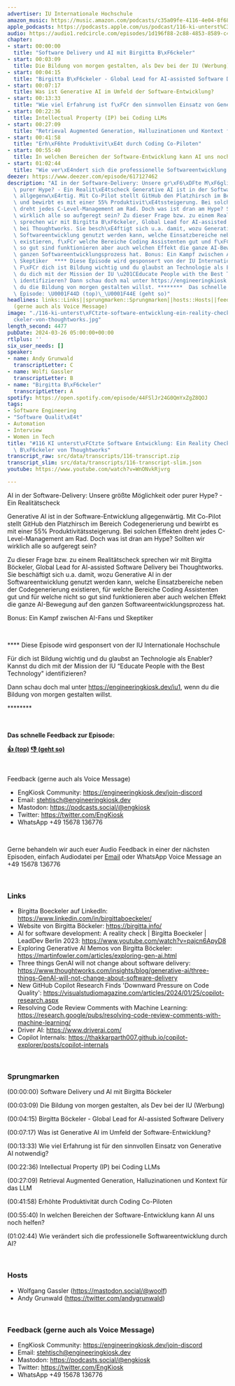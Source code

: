 ```yaml
---
advertiser: IU Internationale Hochschule
amazon_music: https://music.amazon.com/podcasts/c35a09fe-4116-4e04-8f68-77d61b112e46/episodes/28d9baeb-f5ca-4b44-a7bf-9995a74872b5/engineering-kiosk-116-ki-unterst%C3%BCtzte-software-entwicklung-ein-reality-check-mit-birgitta-b%C3%B6ckeler-von-thoughtworks
apple_podcasts: https://podcasts.apple.com/us/podcast/116-ki-unterst%C3%BCtzte-software-entwicklung-ein-reality/id1603082924?i=1000650450310&uo=4
audio: https://audio1.redcircle.com/episodes/1d196f88-2c88-4853-8589-c40d829853b4/stream.mp3
chapter:
- start: 00:00:00
  title: "Software Delivery und AI mit Birgitta B\xF6ckeler"
- start: 00:03:09
  title: Die Bildung von morgen gestalten, als Dev bei der IU (Werbung)
- start: 00:04:15
  title: "Birgitta B\xF6ckeler - Global Lead for AI-assisted Software Delivery"
- start: 00:07:17
  title: Was ist Generative AI im Umfeld der Software-Entwicklung?
- start: 00:13:33
  title: "Wie viel Erfahrung ist f\xFCr den sinnvollen Einsatz von Generative AI notwendig?"
- start: 00:22:36
  title: Intellectual Property (IP) bei Coding LLMs
- start: 00:27:09
  title: "Retrieval Augmented Generation, Halluzinationen und Kontext f\xFCr das LLM"
- start: 00:41:58
  title: "Erh\xF6hte Produktivit\xE4t durch Coding Co-Piloten"
- start: 00:55:40
  title: In welchen Bereichen der Software-Entwicklung kann AI uns noch helfen?
- start: 01:02:44
  title: "Wie ver\xE4ndert sich die professionelle Softwareentwicklung durch AI?"
deezer: https://www.deezer.com/episode/617127462
description: "AI in der Software-Delivery: Unsere gr\xF6\xDFte M\xF6glichkeit oder\
  \ purer Hype? - Ein Realit\xE4tscheck Generative AI ist in der Software-Entwicklung\
  \ allgegenw\xE4rtig. Mit Co-Pilot stellt GitHub den Platzhirsch im Bereich Codegenerierung\
  \ und bewirbt es mit einer 55% Produktivit\xE4tssteigerung. Bei solchen Effekten\
  \ dreht jedes C-Level-Management am Rad. Doch was ist dran am Hype? Sollten wir\
  \ wirklich alle so aufgeregt sein? Zu dieser Frage bzw. zu einem Realit\xE4tscheck\
  \ sprechen wir mit Birgitta B\xF6ckeler, Global Lead for AI-assisted Software Delivery\
  \ bei Thoughtworks. Sie besch\xE4ftigt sich u.a. damit, wozu Generative AI in der\
  \ Softwareentwicklung genutzt werden kann, welche Einsatzbereiche neben der Codegenerierung\
  \ existieren, f\xFCr welche Bereiche Coding Assistenten gut und f\xFCr welche nicht\
  \ so gut sind funktionieren aber auch welchen Effekt die ganze AI-Bewegung auf den\
  \ ganzen Softwareentwicklungsprozess hat. Bonus: Ein Kampf zwischen AI-Fans und\
  \ Skeptiker  **** Diese Episode wird gesponsert von der IU Internationale Hochschule\
  \ F\xFCr dich ist Bildung wichtig und du glaubst an Technologie als Enabler? Kannst\
  \ du dich mit der Mission der IU \u201CEducate People with the Best Technology\"\
  \ identifizieren? Dann schau doch mal unter https://engineeringkiosk.dev/iu1, wenn\
  \ du die Bildung von morgen gestalten willst. ********  Das schnelle Feedback zur\
  \ Episode: \U0001F44D (top)\_\U0001F44E (geht so)"
headlines: links::Links||sprungmarken::Sprungmarken||hosts::Hosts||feedback-gerne-auch-als-voice-message::Feedback
  (gerne auch als Voice Message)
image: "./116-ki-unterst\xFCtzte-software-entwicklung-ein-reality-check-mit-birgitta-b\xF6\
  ckeler-von-thoughtworks.jpg"
length_second: 4477
pubDate: 2024-03-26 05:00:00+00:00
rtlplus: ''
six_user_needs: []
speaker:
- name: Andy Grunwald
  transcriptLetter: C
- name: Wolfi Gassler
  transcriptLetter: B
- name: "Birgitta B\xF6ckeler"
  transcriptLetter: A
spotify: https://open.spotify.com/episode/44FSlJr24G0QmYxZgZ8QOJ
tags:
- Software Engineering
- "Software Qualit\xE4t"
- Automation
- Interview
- Women in Tech
title: "#116 KI unterst\xFCtzte Software Entwicklung: Ein Reality Check mit Birgitta\
  \ B\xF6ckeler von Thoughtworks"
transcript_raw: src/data/transcripts/116-transcript.zip
transcript_slim: src/data/transcripts/116-transcript-slim.json
youtube: https://www.youtube.com/watch?v=WnONvkRjvrg

---
```

<p>AI in der Software-Delivery: Unsere größte Möglichkeit oder purer Hype? - Ein Realitätscheck</p><p>Generative AI ist in der Software-Entwicklung allgegenwärtig. Mit Co-Pilot stellt GitHub den Platzhirsch im Bereich Codegenerierung und bewirbt es mit einer 55% Produktivitätssteigerung. Bei solchen Effekten dreht jedes C-Level-Management am Rad. Doch was ist dran am Hype? Sollten wir wirklich alle so aufgeregt sein?</p><p>Zu dieser Frage bzw. zu einem Realitätscheck sprechen wir mit Birgitta Böckeler, Global Lead for AI-assisted Software Delivery bei Thoughtworks. Sie beschäftigt sich u.a. damit, wozu Generative AI in der Softwareentwicklung genutzt werden kann, welche Einsatzbereiche neben der Codegenerierung existieren, für welche Bereiche Coding Assistenten gut und für welche nicht so gut sind funktionieren aber auch welchen Effekt die ganze AI-Bewegung auf den ganzen Softwareentwicklungsprozess hat.</p><p>Bonus: Ein Kampf zwischen AI-Fans und Skeptiker</p><p><br></p><p><span>**** Diese Episode wird gesponsert von der IU Internationale Hochschule</span></p><p><span>Für dich ist Bildung wichtig und du glaubst an Technologie als Enabler? Kannst du dich mit der Mission der IU “Educate People with the Best Technology&#34; identifizieren?</span></p><p><span>Dann schau doch mal unter </span><a href="https://engineeringkiosk.dev/iu1">https://engineeringkiosk.dev/iu1</a><span>, wenn du die Bildung von morgen gestalten willst.</span></p><p><span>****</span>****</p><p><br></p><p><strong>Das schnelle Feedback zur Episode:</strong></p><p><a href="https://api.openpodcast.dev/feedback/116/upvote" rel="nofollow"><strong>👍 (top)</strong></a><strong> </strong><a href="https://api.openpodcast.dev/feedback/116/downvote" rel="nofollow"><strong>👎 (geht so)</strong></a></p><p><br></p><p>Feedback (gerne auch als Voice Message)</p><ul><li>EngKiosk Community: <a href="https://engineeringkiosk.dev/join-discord">https://engineeringkiosk.dev/join-discord</a> </li><li>Email: <a href="mailto:stehtisch@engineeringkiosk.dev" rel="nofollow">stehtisch@engineeringkiosk.dev</a></li><li>Mastodon: <a href="https://podcasts.social/@engkiosk" rel="nofollow">https://podcasts.social/@engkiosk</a></li><li>Twitter: <a href="https://twitter.com/EngKiosk" rel="nofollow">https://twitter.com/EngKiosk</a></li><li>WhatsApp +49 15678 136776</li></ul><p><br></p><p>Gerne behandeln wir auch euer Audio Feedback in einer der nächsten Episoden, einfach Audiodatei per <a href="https://engineeringkiosk.dev/kontakt/">Email</a> oder WhatsApp Voice Message an +49 15678 136776</p><p><br></p><h3 id="links">Links</h3><ul><li>Birgitta Boeckeler auf LinkedIn: <a href="https://www.linkedin.com/in/birgittaboeckeler/" rel="nofollow">https://www.linkedin.com/in/birgittaboeckeler/</a></li><li>Website von Birgitta Böckeler: <a href="https://birgitta.info/" rel="nofollow">https://birgitta.info/</a></li><li>AI for software development: A reality check | Birgitta Boeckeler | LeadDev Berlin 2023: <a href="https://www.youtube.com/watch?v=pajcn6ApyD8" rel="nofollow">https://www.youtube.com/watch?v=pajcn6ApyD8</a></li><li>Exploring Generative AI Memos von Birgitta Böckeler: <a href="https://martinfowler.com/articles/exploring-gen-ai.html" rel="nofollow">https://martinfowler.com/articles/exploring-gen-ai.html</a></li><li>Three things GenAI will not change about software delivery: <a href="https://www.thoughtworks.com/insights/blog/generative-ai/three-things-GenAI-will-not-change-about-software-delivery" rel="nofollow">https://www.thoughtworks.com/insights/blog/generative-ai/three-things-GenAI-will-not-change-about-software-delivery</a></li><li>New GitHub Copilot Research Finds &#39;Downward Pressure on Code Quality&#39;: <a href="https://visualstudiomagazine.com/articles/2024/01/25/copilot-research.aspx" rel="nofollow">https://visualstudiomagazine.com/articles/2024/01/25/copilot-research.aspx</a></li><li>Resolving Code Review Comments with Machine Learning: <a href="https://research.google/pubs/resolving-code-review-comments-with-machine-learning/" rel="nofollow">https://research.google/pubs/resolving-code-review-comments-with-machine-learning/</a></li><li>Driver AI: <a href="https://www.driverai.com/" rel="nofollow">https://www.driverai.com/</a></li><li>Copilot Internals: <a href="https://thakkarparth007.github.io/copilot-explorer/posts/copilot-internals" rel="nofollow">https://thakkarparth007.github.io/copilot-explorer/posts/copilot-internals</a></li></ul><p><br></p><h3 id="sprungmarken">Sprungmarken</h3><p>(00:00:00) Software Delivery und AI mit Birgitta Böckeler</p><p>(00:03:09) Die Bildung von morgen gestalten, als Dev bei der IU (Werbung)</p><p>(00:04:15) Birgitta Böckeler - Global Lead for AI-assisted Software Delivery</p><p>(00:07:17) Was ist Generative AI im Umfeld der Software-Entwicklung?</p><p>(00:13:33) Wie viel Erfahrung ist für den sinnvollen Einsatz von Generative AI notwendig?</p><p>(00:22:36) Intellectual Property (IP) bei Coding LLMs</p><p>(00:27:09) Retrieval Augmented Generation, Halluzinationen und Kontext für das LLM</p><p>(00:41:58) Erhöhte Produktivität durch Coding Co-Piloten</p><p>(00:55:40) In welchen Bereichen der Software-Entwicklung kann AI uns noch helfen?</p><p>(01:02:44) Wie verändert sich die professionelle Softwareentwicklung durch AI?</p><p><br></p><h3 id="hosts">Hosts</h3><ul><li>Wolfgang Gassler (<a href="https://mastodon.social/@woolf" rel="nofollow">https://mastodon.social/@woolf</a>)</li><li>Andy Grunwald (<a href="https://twitter.com/andygrunwald" rel="nofollow">https://twitter.com/andygrunwald</a>)</li></ul><p><br></p><h3 id="feedback-gerne-auch-als-voice-message">Feedback (gerne auch als Voice Message)</h3><ul><li>EngKiosk Community: <a href="https://engineeringkiosk.dev/join-discord">https://engineeringkiosk.dev/join-discord</a> </li><li>Email: <a href="mailto:stehtisch@engineeringkiosk.dev" rel="nofollow">stehtisch@engineeringkiosk.dev</a></li><li>Mastodon: <a href="https://podcasts.social/@engkiosk" rel="nofollow">https://podcasts.social/@engkiosk</a></li><li>Twitter: <a href="https://twitter.com/EngKiosk" rel="nofollow">https://twitter.com/EngKiosk</a></li><li>WhatsApp +49 15678 136776</li></ul>